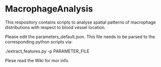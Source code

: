 # MacrophageAnalysis

This respository contains scripts to analyse spatial patterns of macrophage distributions with respect to blood vessel location.

Please edit the parameters_default.json. This file needs to be parsed to the corresponding python scripts via:

./extract_features.py -p PARAMETER_FILE

Plese read the Wiki for mor info.
